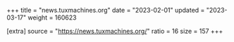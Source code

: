 +++
title = "news.tuxmachines.org"
date = "2023-02-01"
updated = "2023-03-17"
weight = 160623

[extra]
source = "https://news.tuxmachines.org/"
ratio = 16
size = 157
+++
